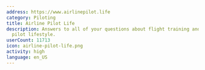 ```yaml
---
address: https://www.airlinepilot.life
category: Piloting
title: Airline Pilot Life
description: Answers to all of your questions about flight training and the airline
  pilot lifestyle.
userCount: 11713
icon: airline-pilot-life.png
activity: high
language: en_US
---
```

